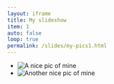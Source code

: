 ```yaml
---
layout: iframe
title: My slideshow
item: 1
auto: false
loop: true
permalink: /slides/my-pics1.html
---
```


* ![A nice pic of mine](my-pics1/fasttext_train.jpg)
* ![Another nice pic of mine](my-pics1/fasttext_graph_net.jpg)
